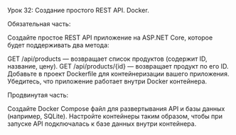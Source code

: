 ﻿Урок 32: Создание простого REST API. Docker.

Обязательная часть:

Создайте простое REST API приложение на ASP.NET Core, которое будет поддерживать два метода:

GET /api/products — возвращает список продуктов (содержит ID, название, цену).
GET /api/products/{id} — возвращает продукт по его ID.
Добавьте в проект Dockerfile для контейнеризации вашего приложения. Убедитесь, что приложение работает внутри Docker контейнера.

Продвинутая часть:

Создайте Docker Compose файл для развертывания API и базы данных (например, SQLite).
Настройте контейнеры таким образом, чтобы при запуске API подключалась к базе данных внутри контейнера.
